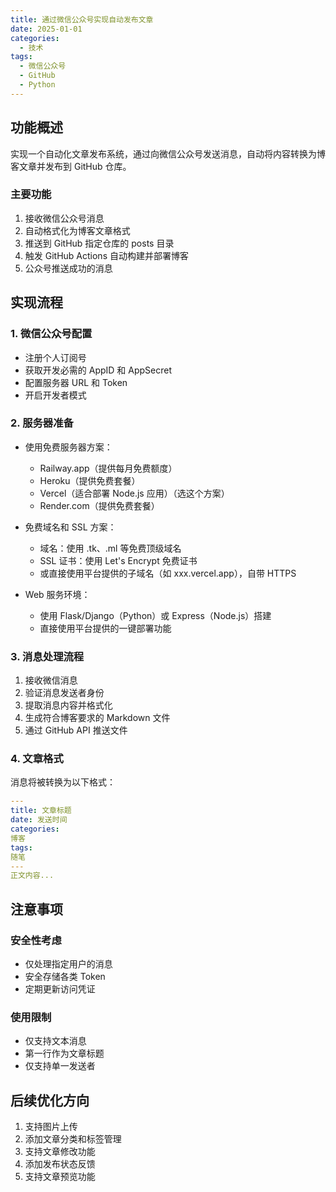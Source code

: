 ```yaml
---
title: 通过微信公众号实现自动发布文章
date: 2025-01-01
categories:
  - 技术
tags:
  - 微信公众号
  - GitHub
  - Python
---
```


## 功能概述

实现一个自动化文章发布系统，通过向微信公众号发送消息，自动将内容转换为博客文章并发布到 GitHub 仓库。

### 主要功能
1. 接收微信公众号消息
2. 自动格式化为博客文章格式
3. 推送到 GitHub 指定仓库的 posts 目录
4. 触发 GitHub Actions 自动构建并部署博客
5. 公众号推送成功的消息

## 实现流程

### 1. 微信公众号配置
- 注册个人订阅号
- 获取开发必需的 AppID 和 AppSecret
- 配置服务器 URL 和 Token
- 开启开发者模式

### 2. 服务器准备
- 使用免费服务器方案：
  - Railway.app（提供每月免费额度）
  - Heroku（提供免费套餐）
  - Vercel（适合部署 Node.js 应用）（选这个方案）
  - Render.com（提供免费套餐）

- 免费域名和 SSL 方案：
  - 域名：使用 .tk、.ml 等免费顶级域名
  - SSL 证书：使用 Let's Encrypt 免费证书
  - 或直接使用平台提供的子域名（如 xxx.vercel.app），自带 HTTPS

- Web 服务环境：
  - 使用 Flask/Django（Python）或 Express（Node.js）搭建
  - 直接使用平台提供的一键部署功能

### 3. 消息处理流程
1. 接收微信消息
2. 验证消息发送者身份
3. 提取消息内容并格式化
4. 生成符合博客要求的 Markdown 文件
5. 通过 GitHub API 推送文件

### 4. 文章格式
消息将被转换为以下格式：

```yaml
---
title: 文章标题
date: 发送时间
categories:
博客
tags:
随笔
---
正文内容...
```


## 注意事项

### 安全性考虑
- 仅处理指定用户的消息
- 安全存储各类 Token
- 定期更新访问凭证

### 使用限制
- 仅支持文本消息
- 第一行作为文章标题
- 仅支持单一发送者

## 后续优化方向
1. 支持图片上传
2. 添加文章分类和标签管理
3. 支持文章修改功能
4. 添加发布状态反馈
5. 支持文章预览功能
